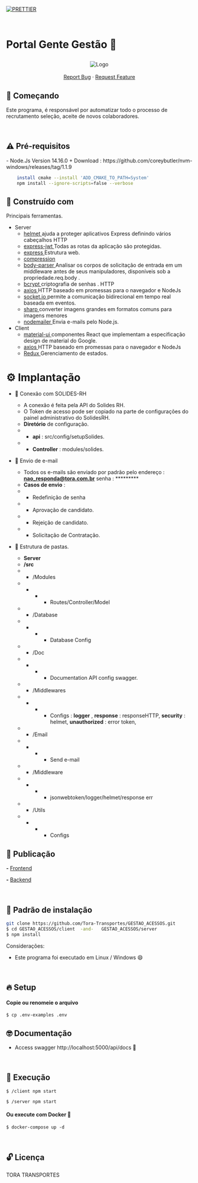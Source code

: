 <!-- PROJECT SHIELDS -->

[![PRETTIER](https://img.shields.io/badge/code_style-prettier-ff69b4.svg?style=flat-square)](https://gitter.im/jlongster/prettie)
<!-- PROJECT -->
<br />
<p align="center">
  <h1>

Portal Gente Gestão 🔰

  </h1> 
  <p align="center">
    <img src="https://user-images.githubusercontent.com/67064886/130372741-641ab606-fd6c-45bc-8570-ae219c68abfc.png" alt="Logo" >
    <br />
    <br />
    <a href="https://github.com/Tora-Transportes/GESTAO_ACESSOS/issues">Report Bug</a>
    ·
    <a href="https://github.com/Tora-Transportes/GESTAO_ACESSOS/issues">Request Feature</a>
  </p>
</p>

<!-- ABOUT THE PROJECT -->

## 🤔 Começando

Este programa, é responsável por automatizar todo o processo de recrutamento seleção, aceite de novos colaboradores.

<br />

<h2>⚠️ Pré-requisitos</h2>
- Node.Js Version 14.16.0 
+ Download : https://github.com/coreybutler/nvm-windows/releases/tag/1.1.9

  ```bash
      install cmake --install 'ADD_CMAKE_TO_PATH=System'
      npm install --ignore-scripts=false --verbose
  ````

<h2>👷 Construído com </h2>

Principais ferramentas.

+ Server 
  + <a href="https://www.npmjs.com/package/helmet" >  helmet </a> ajuda a proteger aplicativos Express definindo vários cabeçalhos HTTP
  + <a href="https://www.npmjs.com/package/express-jwt" >  express-jwt </a> Todas as rotas da aplicação são protegidas.
  + <a href="https://www.npmjs.com/package/helmet" >  express </a> Estrutura web.
  + <a href="https://www.npmjs.com/package/express" >  compression </a> 
  + <a href="https://www.npmjs.com/package/body-parser" >  body-parser </a> Analisar os corpos de solicitação de entrada em um middleware antes de seus manipuladores, disponíveis sob a propriedade.req.body .
  + <a href="https://www.npmjs.com/package/bcrypt" >  bcrypt </a> criptografia de senhas . HTTP
  + <a href="https://www.npmjs.com/package/axios" >  axios </a> HTTP baseado em promessas para o navegador e NodeJs
  + <a href="https://www.npmjs.com/package/socket.io" >  socket.io </a>  permite a comunicação bidirecional em tempo real baseada em eventos.
  + <a href="https://www.npmjs.com/package/sharp" > sharp </a> converter imagens grandes em formatos comuns para imagens menores
  + <a href="https://www.npmjs.com/package/nodemailer" > nodemailer </a> Envia e-mails pelo Node.js.
+ Client
  + <a href="https://www.npmjs.com/package/material-ui" >  material-ui </a>  componentes React que implementam a especificação design de material do Google.
  + <a href="https://www.npmjs.com/package/axios" >  axios </a> HTTP baseado em promessas para o navegador e NodeJs
  + <a href="https://www.npmjs.com/package/nodemailer" > Redux  </a> Gerenciamento de estados.



<!-- Implantação -->

<h1>⚙️ Implantação </h1>

  + 📧 Conexão com SOLIDES-RH
    + A conexão é feita pela API do Solides RH. 
    + O Token de acesso pode ser copiado na parte de configurações do painel administrativo do SolidesRH.
    + **Diretório** de configuração.
    + + **api** : src/config/setupSolides.
    + + **Controller** : modules/solides.
    
  + 📧 Envio de e-mail 
    + Todos os e-mails são enviado por padrão pelo endereço : **nao_responda@tora.com.br** senha : *********
    + **Casos de envio** :
    + + Redefinição de senha
    + + Aprovação de candidato.
    + + Rejeição de candidato.
    + + Solicitação de Contratação.
    
   + 📧 Estrutura de pastas.
     + **Server**
     + **/src**
     +  + /Modules 
     + + + + Routes/Controller/Model
     + + /Database
     + + + + Database Config
     + + /Doc 
     + + + + Documentation API config swagger.
     + + /Middlewares
     + + + + Configs : **logger** , **response** : responseHTTP, **security** : helmet, **unauthorized** : error token,
     + + /Email
     + + + + Send e-mail
     + + /Middleware
     + + + + jsonwebtoken/logger/helmet/response err
     + + /Utils
      + + + + Configs
      
## 🤖 Publicação


**-** <a href="https://genteegestao.tora.com.br" target="_blank">Frontend</a>

**-** <a href="https://genteegestao.tora.com.br/api/docs" target="_blank">Backend</a>

<br />


<!-- INSTALLATION -->

## 🔨 Padrão de instalação

```bash
git clone https://github.com/Tora-Transportes/GESTAO_ACESSOS.git
$ cd GESTAO_ACESSOS/client  -and-   GESTAO_ACESSOS/server
$ npm install
```

Considerações:

- Este programa foi executado em Linux / Windows 😄

<br>

<!-- SETUP -->

## 🔥 Setup

#### Copie ou renomeie o arquivo

```
$ cp .env-examples .env 
```

<!-- RUNNING TESTS -->

## 🤓 Documentação 

* Access swagger http://localhost:5000/api/docs 🥇

<br>

<!-- RUNNING -->

## 🚀 Execução

```
$ /client npm start 
```
```
$ /server npm start 
```

#### Ou execute com Docker 🐳

```
$ docker-compose up -d
```

<br>

<!-- LICENSE -->

## 🔓 Licença
TORA TRANSPORTES

<!-- MARKDOWN LINKS & IMAGES -->
<!-- https://www.markdownguide.org/basic-syntax/#reference-style-links -->

[contributors-shield]: https://img.shields.io/github/contributors/othneildrew/Best-README-Template.svg?style=flat-square
[contributors-url]: https://github.com/othneildrew/Best-README-Template/graphs/contributors
[forks-shield]: https://img.shields.io/github/forks/othneildrew/Best-README-Template.svg?style=flat-square
[forks-url]: https://github.com/othneildrew/Best-README-Template/network/members
[stars-shield]: https://img.shields.io/github/stars/othneildrew/Best-README-Template.svg?style=flat-square
[stars-url]: https://github.com/othneildrew/Best-README-Template/stargazers
[issues-shield]: https://img.shields.io/github/issues/othneildrew/Best-README-Template.svg?style=flat-square
[issues-url]: https://github.com/othneildrew/Best-README-Template/issues
[license-shield]: https://img.shields.io/github/license/othneildrew/Best-README-Template.svg?style=flat-square
[license-url]: https://github.com/othneildrew/Best-README-Template/blob/master/LICENSE.txt
[linkedin-shield]: https://img.shields.io/badge/-LinkedIn-black.svg?style=flat-square&logo=linkedin&colorB=555
[linkedin-url]: https://linkedin.com/in/othneildrew
[product-screenshot]: images/screenshot.png
